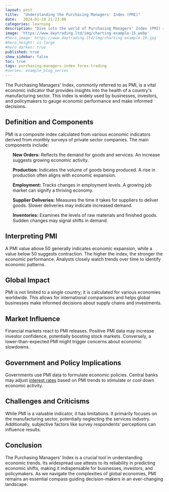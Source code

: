 ```yaml
---
layout: post
title:  "Understanding the Purchasing Managers' Index (PMI)"
date:   2024-01-10 21:23:00
categories: learning
description: "Dive into the world of Purchasing Managers' Index (PMI) – a key economic indicator shaping global market and policy decisions."
image: 'https://www.daytrading.ltd/img/charting-example-15.webp'
#hero_image: https://www.daytrading.ltd/img/charting-example-16.jpg
#hero_height: is-large
#hero_darken: true
published: true
show_sidebar: false
toc: true
tags: purchasing-managers-index forex-trading
#series: example_blog_series
---
```


<p>The Purchasing Managers' Index, commonly referred to as PMI, is a vital economic indicator that provides insights into the health of a country's manufacturing sector. This index is widely used by businesses, investors, and policymakers to gauge economic performance and make informed decisions.</p>

## Definition and Components

<p>PMI is a composite index calculated from various economic indicators derived from monthly surveys of private sector companies. The main components include:</p>
<ul>
<p><strong>New Orders:</strong> Reflects the demand for goods and services. An increase suggests growing economic activity.</p>

<p><strong>Production:</strong> Indicates the volume of goods being produced. A rise in production often aligns with economic expansion.</p>

<p><strong>Employment:</strong> Tracks changes in employment levels. A growing job market can signify a thriving economy.</p>

<p><strong>Supplier Deliveries:</strong> Measures the time it takes for suppliers to deliver goods. Slower deliveries may indicate increased demand.</p>

<p><strong>Inventories:</strong> Examines the levels of raw materials and finished goods. Sudden changes may signal shifts in demand.</p>
</ul>

## Interpreting PMI

<p>A PMI value above 50 generally indicates economic expansion, while a value below 50 suggests contraction. The higher the index, the stronger the economic performance. Analysts closely watch trends over time to identify economic patterns.</p>

## Global Impact

<p>PMI is not limited to a single country; it is calculated for various economies worldwide. This allows for international comparisons and helps global businesses make informed decisions about supply chains and investments.</p>

## Market Influence

<p>Financial markets react to PMI releases. Positive PMI data may increase investor confidence, potentially boosting stock markets. Conversely, a lower-than-expected PMI might trigger concerns about economic slowdowns.</p>

## Government and Policy Implications

<p>Governments use PMI data to formulate economic policies. Central banks may adjust <a href="https://www.daytrading.ltd/learning/interest-rates">interest rates</a> based on PMI trends to stimulate or cool down economic activity.</p>

## Challenges and Criticisms

<p>While PMI is a valuable indicator, it has limitations. It primarily focuses on the manufacturing sector, potentially neglecting the services industry. Additionally, subjective factors like survey respondents' perceptions can influence results.</p>

## Conclusion

<p>The Purchasing Managers' Index is a crucial tool in understanding economic trends. Its widespread use attests to its reliability in predicting economic shifts, making it indispensable for businesses, investors, and policymakers. As we navigate the complexities of global economies, PMI remains an essential compass guiding decision-makers in an ever-changing landscape.</p>

<script type="application/ld+json">
{
  "@context": "https://schema.org",
  "@type": "FAQPage",
  "mainEntity": [
    {
      "@type": "Question",
      "name": "What is PMI?",
      "acceptedAnswer": {
        "@type": "Answer",
        "text": "PMI, or Purchasing Managers' Index, is a composite economic indicator reflecting the health of a country's manufacturing sector."
      }
    },
    {
      "@type": "Question",
      "name": "How is PMI calculated?",
      "acceptedAnswer": {
        "@type": "Answer",
        "text": "PMI is calculated from surveys on new orders, production, employment, supplier deliveries, and inventories, providing a holistic view of economic activity."
      }
    },
    {
      "@type": "Question",
      "name": "What does a PMI value above 50 indicate?",
      "acceptedAnswer": {
        "@type": "Answer",
        "text": "A PMI value above 50 generally indicates economic expansion, while below 50 suggests contraction."
      }
    },
    {
      "@type": "Question",
      "name": "How does PMI impact financial markets?",
      "acceptedAnswer": {
        "@type": "Answer",
        "text": "Positive PMI data can boost investor confidence and stock markets, while lower-than-expected PMI may raise concerns about economic slowdowns."
      }
    },
    {
      "@type": "Question",
      "name": "What role does PMI play in policymaking?",
      "acceptedAnswer": {
        "@type": "Answer",
        "text": "Governments use PMI to formulate economic policies, and central banks may adjust interest rates based on PMI trends to stimulate or cool down economic activity."
      }
    },
    {
      "@type": "Question",
      "name": "Are there limitations to PMI?",
      "acceptedAnswer": {
        "@type": "Answer",
        "text": "PMI primarily focuses on the manufacturing sector, potentially neglecting the services industry, and subjective factors like survey respondents' perceptions can influence results."
      }
    }
  ]
}
</script>